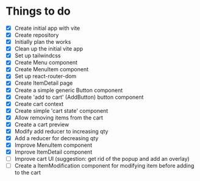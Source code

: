 # Things to do
- [x] Create initial app with vite
- [x] Create repository
- [x] Initially plan the works
- [x] Clean up the initial vite app
- [x] Set up tailwindcss
- [x] Create Menu component
- [x] Create MenuItem component
- [x] Set up react-router-dom
- [x] Create ItemDetail page
- [x] Create a simple generic Button component
- [x] Create 'add to cart' (AddButton) button component
- [x] Create cart context
- [x] Create simple 'cart state' component
- [x] Allow removing items from the cart
- [x] Create a cart preview
- [x] Modify add reducer to increasing qty
- [x] Add a reducer for decreasing qty
- [x] Improve MenuItem component
- [x] Improve ItemDetail component
- [ ] Improve cart UI (suggestion: get rid of the popup and add an overlay)
- [ ] Create a ItemModification component for modifying item before adding to the cart
